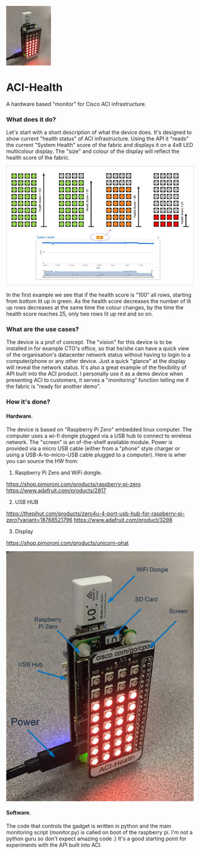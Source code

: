![alt text](https://github.com/Kris-Sekula/ACI-Health/blob/master/hw_small.jpg "Health Score Display")

# ACI-Health
A hardware based "monitor" for Cisco ACI infrastructure.

### What does it do?
 Let's start with a short description of what the device does. It's designed to show current "health status" of ACI infrastructure. Using the API it "reads" the current "System Health" score of the fabric and displays it on a 4x8 LED multicolour display. The "size" and colour of the display will reflect the health score of the fabric.

![alt text](https://github.com/Kris-Sekula/ACI-Health/blob/master/display.png "Health Score Display")
 
 In the first example we see that if the health score is "100" all rows, starting from bottom lit up in green. As the health score decreases the number of lit up rows decreases at the same time the colour changes, by the time the health score reaches 25, only two rows lit up red and so on.

### What are the use cases? 
 The device is a prof of concept. The "vision" for this device is to be installed in for example CTO's office, so that he/she can have a quick view of the organisation's datacenter network status without having to login to a computer/phone or any other device. Just a quick "glance" at the display will reveal the network status.
 It's also a great example of the flexibility of API built into the ACI product. I personally use it as a demo device when presenting ACI to customers, it serves a "monitoring" function telling me if the fabric is "ready for another demo".
     
### How it's done?

#### Hardware.
 The device is based on "Raspberry Pi Zero" embedded linux computer. The computer uses a wi-fi dongle plugged via a USB hub to connect to wireless network. The "screen" is an of-the-shelf available module. Power is provided via a micro USB cable (either from a "phone" style charger or using a USB-A-to-micro-USB cable plugged to a computer).
Here is wher you can source the HW from:

1. Raspberry Pi Zero and WiFi dongle.

https://shop.pimoroni.com/products/raspberry-pi-zero
https://www.adafruit.com/products/2817

2. USB HUB 

https://thepihut.com/products/zero4u-4-port-usb-hub-for-raspberry-pi-zero?variant=18768521796
https://www.adafruit.com/product/3298

3. Display

https://shop.pimoroni.com/products/unicorn-phat

![alt text](https://github.com/Kris-Sekula/ACI-Health/blob/master/hw.png "Hardware details")

#### Software.
 The code that controls the gadget is written in python and the main monitoring script (monitor.py) is called on boot of the raspberry pi. I'm not a python guru so don't expect amazing code :) It's a good starting point for experiments with the API built into ACI.

